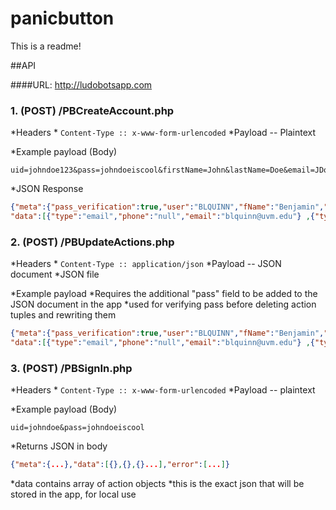 # panicbutton

This is a readme!

##API

####URL: http://ludobotsapp.com


### 1. (POST) /PBCreateAccount.php
*Headers
	* `Content-Type :: x-www-form-urlencoded`
*Payload -- Plaintext

*Example payload (Body)
```
uid=johndoe123&pass=johndoeiscool&firstName=John&lastName=Doe&email=JDoeiscool123@foo.bar
```

*JSON Response 

```json
{"meta":{"pass_verification":true,"user":"BLQUINN","fName":"Benjamin","lName":"Quinn","email":"blquinn@uvm.edu"},
"data":[{"type":"email","phone":"null","email":"blquinn@uvm.edu"} ,{"type":"text","phone":"9147087588","email":"null"},{"type":"text","phone":"9145550005","email":"null"}],"error":[]}
```

### 2. (POST) /PBUpdateActions.php

*Headers
	* `Content-Type :: application/json`
*Payload -- JSON document
	*JSON file

*Example payload
	*Requires the additional "pass" field to be added to the JSON document in the app
	*used for verifying pass before deleting action tuples and rewriting them

```json
{"meta":{"pass_verification":true,"user":"BLQUINN","fName":"Benjamin","lName":"Quinn","email":"blquinn@uvm.edu"},
"data":[{"type":"email","phone":"null","email":"blquinn@uvm.edu"} ,{"type":"text","phone":"9147087588","email":"null"},{"type":"text","phone":"9145550005","email":"null"}],"error":[],"pass":"password"}
  ```


### 3. (POST) /PBSignIn.php

*Headers
	* `Content-Type :: x-www-form-urlencoded`
*Payload -- plaintext

*Example payload (Body)

```
uid=johndoe&pass=johndoeiscool
```

*Returns JSON in body

```json
{"meta":{...},"data":[{},{},{}...],"error":[...]}
```
*data contains array of action objects
*this is the exact json that will be stored in the app, for local use
